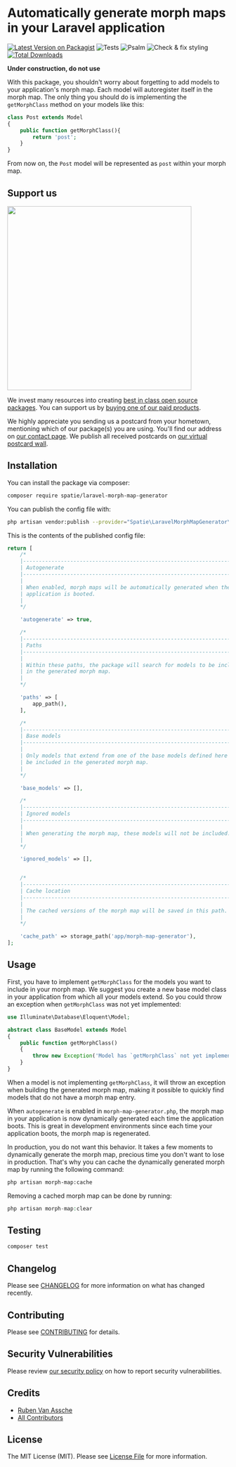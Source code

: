 # Automatically generate morph maps in your Laravel application

[![Latest Version on Packagist](https://img.shields.io/packagist/v/spatie/laravel-morph-map-generator.svg?style=flat-square)](https://packagist.org/packages/spatie/laravel-morph-map-generator)
![Tests](https://github.com/spatie/laravel-morph-map-generator/workflows/Tests/badge.svg)
![Psalm](https://github.com/spatie/laravel-morph-map-generator/workflows/Psalm/badge.svg)
![Check & fix styling](https://github.com/spatie/laravel-morph-map-generator/workflows/Check%20&%20fix%20styling/badge.svg)
[![Total Downloads](https://img.shields.io/packagist/dt/spatie/laravel-morph-map-generator.svg?style=flat-square)](https://packagist.org/packages/spatie/laravel-morph-map-generator)

**Under construction, do not use**

With this package, you shouldn't worry about forgetting to add models to your application's morph map. Each model will autoregister itself in the morph map. The only thing you should do is implementing the `getMorphClass` method on your models like this:

```php
class Post extends Model
{
    public function getMorphClass(){
        return 'post';
    }
}
```

From now on, the `Post` model will be represented as `post` within your morph map.

## Support us

[<img src="https://github-ads.s3.eu-central-1.amazonaws.com/package-laravel-morph-map-generator-laravel.jpg?t=1" width="419px" />](https://spatie.be/github-ad-click/package-laravel-morph-map-generator-laravel)

We invest many resources into creating [best in class open source packages](https://spatie.be/open-source). You can support us by [buying one of our paid products](https://spatie.be/open-source/support-us).

We highly appreciate you sending us a postcard from your hometown, mentioning which of our package(s) you are using. You'll find our address on [our contact page](https://spatie.be/about-us). We publish all received postcards on [our virtual postcard wall](https://spatie.be/open-source/postcards).

## Installation

You can install the package via composer:

```bash
composer require spatie/laravel-morph-map-generator
```

You can publish the config file with:

```bash
php artisan vendor:publish --provider="Spatie\LaravelMorphMapGenerator\LaravelMorphMapGeneratorServiceProvider" --tag="config"
```

This is the contents of the published config file:

```php
return [
    /*
    |--------------------------------------------------------------------------
    | Autogenerate
    |--------------------------------------------------------------------------
    |
    | When enabled, morph maps will be automatically generated when the
    | application is booted.
    |
    */

    'autogenerate' => true,

    /*
    |--------------------------------------------------------------------------
    | Paths
    |--------------------------------------------------------------------------
    |
    | Within these paths, the package will search for models to be included
    | in the generated morph map.
    |
    */

    'paths' => [
        app_path(),
    ],

    /*
    |--------------------------------------------------------------------------
    | Base models
    |--------------------------------------------------------------------------
    |
    | Only models that extend from one of the base models defined here will 
    | be included in the generated morph map.
    |
    */

    'base_models' => [],

    /*
    |--------------------------------------------------------------------------
    | Ignored models
    |--------------------------------------------------------------------------
    |
    | When generating the morph map, these models will not be included.
    |
    */

    'ignored_models' => [],


    /*
    |--------------------------------------------------------------------------
    | Cache location
    |--------------------------------------------------------------------------
    |
    | The cached versions of the morph map will be saved in this path.
    |
    */

    'cache_path' => storage_path('app/morph-map-generator'),
];
```

## Usage

First, you have to implement `getMorphClass` for the models you want to include in your morph map. We suggest you create a new base model class in your application from which all your models extend. So you could throw an exception when `getMorphClass` was not yet implemented:

```php
use Illuminate\Database\Eloquent\Model;

abstract class BaseModel extends Model
{
    public function getMorphClass()
    {
        throw new Exception('Model has `getMorphClass` not yet implemented!');
    }
}
```

When a model is not implementing `getMorphClass`, it will throw an exception when building the generated morph map, making it possible to quickly find models that do not have a morph map entry. 

When `autogenerate` is enabled in `morph-map-generator.php`, the morph map in your application is now dynamically generated each time the application boots. This is great in development environments since each time your application boots, the morph map is regenerated.

In production, you do not want this behavior. It takes a few moments to dynamically generate the morph map, precious time you don't want to lose in production. That's why you can cache the dynamically generated morph map by running the following command:

```bash
php artisan morph-map:cache
```

Removing a cached morph map can be done by running:

```php
php artisan morph-map:clear
```

## Testing

``` bash
composer test
```

## Changelog

Please see [CHANGELOG](CHANGELOG.md) for more information on what has changed recently.

## Contributing

Please see [CONTRIBUTING](.github/CONTRIBUTING.md) for details.

## Security Vulnerabilities

Please review [our security policy](../../security/policy) on how to report security vulnerabilities.

## Credits

- [Ruben Van Assche](https://github.com/rubenvanassche)
- [All Contributors](../../contributors)

## License

The MIT License (MIT). Please see [License File](LICENSE.md) for more information.
